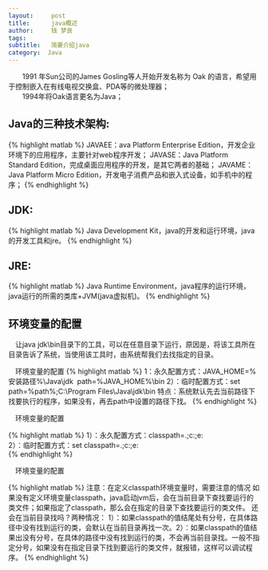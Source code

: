 ```yaml
---
layout:     post
title:      java概述
author:     钱 梦良
tags: 		
subtitle:   简要介绍java
category:  Java
---
```


&emsp;&emsp;1991 年Sun公司的James Gosling等人开始开发名称为 Oak 的语言，希望用于控制嵌入在有线电视交换盒、PDA等的微处理器；<br>
&emsp;&emsp;1994年将Oak语言更名为Java；

<h2>Java的三种技术架构:<a name="1"></a></h2>

{% highlight matlab %}
JAVAEE：ava Platform Enterprise Edition，开发企业环境下的应用程序，主要针对web程序开发；
JAVASE：Java Platform Standard Edition，完成桌面应用程序的开发，是其它两者的基础；
JAVAME：Java Platform Micro Edition，开发电子消费产品和嵌入式设备，如手机中的程序；
{% endhighlight %}

<h2>JDK:<a name="2"></a></h2>

{% highlight matlab %}
Java Development Kit，java的开发和运行环境，java的开发工具和jre。
{% endhighlight %}

<h2>JRE:<a name="3"></a></h2>

{% highlight matlab %}
Java Runtime Environment，java程序的运行环境，java运行的所需的类库+JVM(java虚拟机)。
{% endhighlight %}

<h2>环境变量的配置<a name="4"></a></h2>
&emsp;让java jdk\bin目录下的工具，可以在任意目录下运行，原因是，将该工具所在目录告诉了系统，当使用该工具时，由系统帮我们去找指定的目录。

&emsp;环境变量的配置
{% highlight matlab %}
1：永久配置方式：JAVA_HOME=%安装路径%\Java\jdk 
​			       path=%JAVA_HOME%\bin
2）：临时配置方式：set path=%path%;C:\Program Files\Java\jdk\bin
​	特点：系统默认先去当前路径下找要执行的程序，如果没有，再去path中设置的路径下找。
{% endhighlight %}

&emsp;环境变量的配置

{% highlight matlab %}
1）：永久配置方式：classpath=.;c:\;e:\
2）：临时配置方式：set classpath=.;c:\;e:\
{% endhighlight %}

&emsp;环境变量的配置

{% highlight matlab %}
注意：在定义classpath环境变量时，需要注意的情况
​	如果没有定义环境变量classpath，java启动jvm后，会在当前目录下查找要运行的类文件；
​	如果指定了classpath，那么会在指定的目录下查找要运行的类文件。
​	还会在当前目录找吗？两种情况：
​	1）：如果classpath的值结尾处有分号，在具体路径中没有找到运行的类，会默认在当前目录再找一次。
​	2）：如果classpath的值结果出没有分号，在具体的路径中没有找到运行的类，不会再当前目录找。
​	一般不指定分号，如果没有在指定目录下找到要运行的类文件，就报错，这样可以调试程序。
{% endhighlight %}
